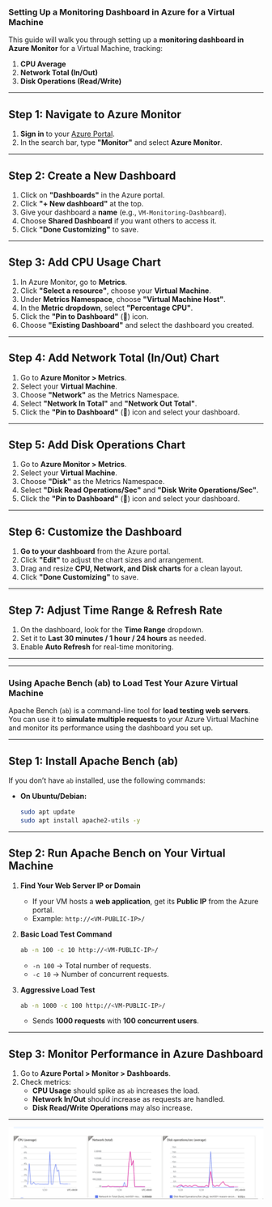 ### **Setting Up a Monitoring Dashboard in Azure for a Virtual Machine**

This guide will walk you through setting up a **monitoring dashboard in Azure Monitor** for a Virtual Machine, tracking:

1. **CPU Average**
2. **Network Total (In/Out)**
3. **Disk Operations (Read/Write)**

---

## **Step 1: Navigate to Azure Monitor**

1. **Sign in** to your [Azure Portal](https://portal.azure.com).
2. In the search bar, type **"Monitor"** and select **Azure Monitor**.

---

## **Step 2: Create a New Dashboard**

1. Click on **"Dashboards"** in the Azure portal.
2. Click **"+ New dashboard"** at the top.
3. Give your dashboard a **name** (e.g., `VM-Monitoring-Dashboard`).
4. Choose **Shared Dashboard** if you want others to access it.
5. Click **"Done Customizing"** to save.

---

## **Step 3: Add CPU Usage Chart**

1. In Azure Monitor, go to **Metrics**.
2. Click **"Select a resource"**, choose your **Virtual Machine**.
3. Under **Metrics Namespace**, choose **"Virtual Machine Host"**.
4. In the **Metric dropdown**, select **"Percentage CPU"**.
5. Click the **"Pin to Dashboard"** (📌) icon.
6. Choose **"Existing Dashboard"** and select the dashboard you created.

---

## **Step 4: Add Network Total (In/Out) Chart**

1. Go to **Azure Monitor > Metrics**.
2. Select your **Virtual Machine**.
3. Choose **"Network"** as the Metrics Namespace.
4. Select **"Network In Total"** and **"Network Out Total"**.
5. Click the **"Pin to Dashboard"** (📌) icon and select your dashboard.

---

## **Step 5: Add Disk Operations Chart**

1. Go to **Azure Monitor > Metrics**.
2. Select your **Virtual Machine**.
3. Choose **"Disk"** as the Metrics Namespace.
4. Select **"Disk Read Operations/Sec"** and **"Disk Write Operations/Sec"**.
5. Click the **"Pin to Dashboard"** (📌) icon and select your dashboard.

---

## **Step 6: Customize the Dashboard**

1. **Go to your dashboard** from the Azure portal.
2. Click **"Edit"** to adjust the chart sizes and arrangement.
3. Drag and resize **CPU, Network, and Disk charts** for a clean layout.
4. Click **"Done Customizing"** to save.

---

## **Step 7: Adjust Time Range & Refresh Rate**

1. On the dashboard, look for the **Time Range** dropdown.
2. Set it to **Last 30 minutes / 1 hour / 24 hours** as needed.
3. Enable **Auto Refresh** for real-time monitoring.

---

---

### **Using Apache Bench (ab) to Load Test Your Azure Virtual Machine**

Apache Bench (`ab`) is a command-line tool for **load testing web servers**. You can use it to **simulate multiple requests** to your Azure Virtual Machine and monitor its performance using the dashboard you set up.

---

## **Step 1: Install Apache Bench (ab)**

If you don’t have `ab` installed, use the following commands:

- **On Ubuntu/Debian:**

  ```bash
  sudo apt update
  sudo apt install apache2-utils -y

  ```

---

## **Step 2: Run Apache Bench on Your Virtual Machine**

1. **Find Your Web Server IP or Domain**

   - If your VM hosts a **web application**, get its **Public IP** from the Azure portal.
   - Example: `http://<VM-PUBLIC-IP>/`

2. **Basic Load Test Command**

   ```bash
   ab -n 100 -c 10 http://<VM-PUBLIC-IP>/
   ```

   - `-n 100` → Total number of requests.
   - `-c 10` → Number of concurrent requests.

3. **Aggressive Load Test**
   ```bash
   ab -n 1000 -c 100 http://<VM-PUBLIC-IP>/
   ```
   - Sends **1000 requests** with **100 concurrent users**.

---

## **Step 3: Monitor Performance in Azure Dashboard**

1. Go to **Azure Portal > Monitor > Dashboards**.
2. Check metrics:
   - **CPU Usage** should spike as `ab` increases the load.
   - **Network In/Out** should increase as requests are handled.
   - **Disk Read/Write Operations** may also increase.

---

![Monitoring](image-1.png)
